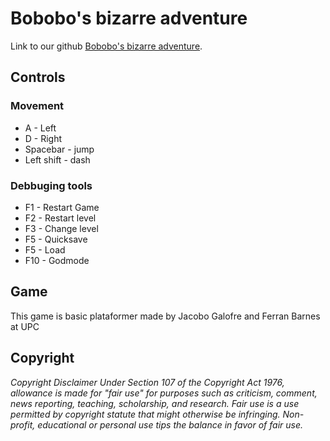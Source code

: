 <h1>Bobobo's bizarre adventure</h1>

<p>Link to our github <a href="https://github.com/sherzock/DevelopmentGame">Bobobo's bizarre adventure</a>.</p>

<h2>Controls</h2>

<h3>Movement</h3>

<ul>
  <li>A - Left</li>
  <li>D - Right</li>
  <li>Spacebar - jump</li>
  <li>Left shift - dash</li>
</ul> 

<h3>Debbuging tools</h3>

<ul>
  <li>F1 - Restart Game</li>
  <li>F2 - Restart level</li>
  <li>F3 - Change level </li>
  <li>F5 - Quicksave</li>
  <li>F5 - Load</li>
  <li>F10 - Godmode</li>
</ul> 

<h2>Game</h2>

This game is basic plataformer made by Jacobo Galofre and Ferran Barnes at UPC 

<h2>Copyright</h2>
<em>Copyright Disclaimer Under Section 107 of the Copyright Act 1976, allowance is made for "fair use" for purposes such as criticism, comment, news reporting, teaching, scholarship, and research. Fair use is a use permitted by copyright statute that might otherwise be infringing. Non-profit, educational or personal use tips the balance in favor of fair use.</em>